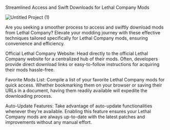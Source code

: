 Streamlined Access and Swift Downloads for Lethal Company Mods

![Untitled Project (1)](https://github.com/Partvision/EasyAccess-Pack/assets/161779324/2a79d4f4-dcac-4ae2-90c2-6ae6104b6fea)

Are you seeking a smoother process to access and swiftly download mods from Lethal Company? Elevate your modding 
journey with these effective techniques tailored specifically for Lethal Company mods, ensuring convenience and efficiency.

Official Lethal Company Website: Head directly to the official Lethal Company website for a centralized hub of their mods.
Often, developers provide direct download links or easy-to-follow instructions for acquiring their mods hassle-free.

Favorite Mods List: Compile a list of your favorite Lethal Company mods for quick access. Whether bookmarking them 
on your browser or saving their URLs in a document, having them readily available will expedite the downloading process.

Auto-Update Features: Take advantage of auto-update functionalities whenever they're available. Enabling this feature ensures 
your Lethal Company mods are always up-to-date with the latest patches and improvements without any manual effort.
